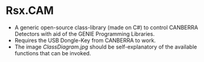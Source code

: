 # Rsx.CAM
* A generic open-source class-library (made on C#) to control CANBERRA Detectors with aid of the GENIE Programming Libraries.
* Requires the USB Dongle-Key from CANBERRA to work.
* The image *ClassDiagram.jpg* should be self-explanatory of the available functions that can be invoked.